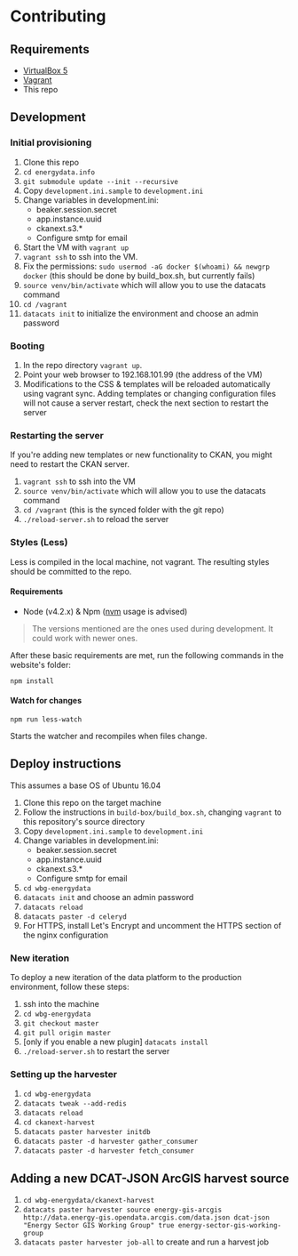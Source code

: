 # Contributing

## Requirements

- [VirtualBox 5](http://virtualbox.org)
- [Vagrant](https://www.vagrantup.com/)
- This repo

## Development

### Initial provisioning
1. Clone this repo
2. `cd energydata.info`
2. `git submodule update --init --recursive` 
2. Copy `development.ini.sample` to `development.ini`
3. Change variables in development.ini:
   - beaker.session.secret
   - app.instance.uuid
   - ckanext.s3.*
   - Configure smtp for email
4. Start the VM with `vagrant up`
5. `vagrant ssh` to ssh into the VM.
5. Fix the permissions: `sudo usermod -aG docker $(whoami) && newgrp docker`
   (this should be done by build_box.sh, but currently fails)
6. `source venv/bin/activate` which will allow you to use the datacats command
7. `cd /vagrant`
8. `datacats init` to initialize the environment and choose an admin password

### Booting
1. In the repo directory `vagrant up`. 
2. Point your web browser to 192.168.101.99 (the address of the VM)
3. Modifications to the CSS & templates will be reloaded automatically using vagrant sync. Adding templates or changing configuration files will not cause a server restart, check the next section to restart the server

### Restarting the server

If you're adding new templates or new functionality to CKAN, you might need to restart the CKAN server.

1. `vagrant ssh` to ssh into the VM
2. `source venv/bin/activate` which will allow you to use the datacats command
3. `cd /vagrant` (this is the synced folder with the git repo)
4. `./reload-server.sh` to reload the server

### Styles (Less)

Less is compiled in the local machine, not vagrant.
The resulting styles should be committed to the repo.
 
#### Requirements

- Node (v4.2.x) & Npm ([nvm](https://github.com/creationix/nvm) usage is advised)

> The versions mentioned are the ones used during development. It could work with newer ones.

After these basic requirements are met, run the following commands in the website's folder:
```
npm install
```

#### Watch for changes

```
npm run less-watch
```
Starts the watcher and recompiles when files change.


## Deploy instructions
This assumes a base OS of Ubuntu 16.04

1. Clone this repo on the target machine
2. Follow the instructions in `build-box/build_box.sh`, changing `vagrant` to this repository's source directory
3. Copy `development.ini.sample` to `development.ini`
4. Change variables in development.ini:
   - beaker.session.secret
   - app.instance.uuid
   - ckanext.s3.*
   - Configure smtp for email
5. `cd wbg-energydata`
6. `datacats init` and choose an admin password
7. `datacats reload`
8. `datacats paster -d celeryd`
9. For HTTPS, install Let's Encrypt and uncomment the HTTPS section of the nginx configuration

### New iteration
To deploy a new iteration of the data platform to the production environment, follow these steps:

1. ssh into the machine
2. `cd wbg-energydata`
3. `git checkout master`
4. `git pull origin master`
5. [only if you enable a new plugin] `datacats install`
6. `./reload-server.sh` to restart the server

### Setting up the harvester
1. `cd wbg-energydata`
2. `datacats tweak --add-redis`
3. `datacats reload`
4. `cd ckanext-harvest`
5. `datacats paster harvester initdb`
6. `datacats paster -d harvester gather_consumer`
7. `datacats paster -d harvester fetch_consumer`

## Adding a new DCAT-JSON ArcGIS harvest source
1. `cd wbg-energydata/ckanext-harvest`
2. `datacats paster harvester source energy-gis-arcgis http://data.energy-gis.opendata.arcgis.com/data.json dcat-json "Energy Sector GIS Working Group" true energy-sector-gis-working-group`
3. `datacats paster harvester job-all` to create and run a harvest job

